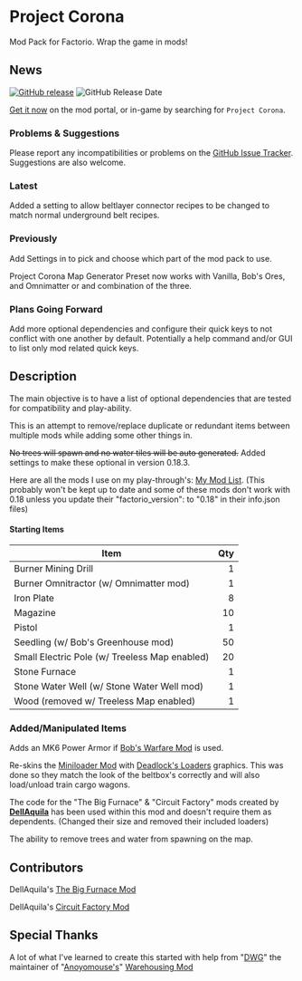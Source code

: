 # Project Corona

Mod Pack for Factorio.  Wrap the game in mods!

## News

[![GitHub release][badge-latest-release]][github-latest-release]
![GitHub Release Date][badge-release-date]

[Get it now][mod-portal-entry] on the mod portal, or in-game by searching for `Project Corona`.

### Problems & Suggestions

Please report any incompatibilities or problems on the [GitHub Issue Tracker][issue-tracker].  Suggestions are also welcome.

<!--
### Translations!

Place Holder
-->

### Latest

Added a setting to allow beltlayer connector recipes to be changed to match normal underground belt recipes.

### Previously

Add Settings in to pick and choose which part of the mod pack to use.

Project Corona Map Generator Preset now works with Vanilla, Bob's Ores, and Omnimatter or and combination of the three.

### Plans Going Forward

Add more optional dependencies and configure their quick keys to not conflict with one another by default.  Potentially a help command and/or GUI to list only mod related quick keys.

## Description

The main objective is to have a list of optional dependencies that are tested for compatibility and play-ability.

This is an attempt to remove/replace duplicate or redundant items between multiple mods while adding some other things in.

~~No trees will spawn and no water tiles will be auto generated.~~ Added settings to make these optional in version 0.18.3.

Here are all the mods I use on my play-through's: [My Mod List][personal-mod-list]. (This probably won't be kept up to date and some of these mods don't work with 0.18 unless you update their "factorio_version": to "0.18" in their info.json files)

#### Starting Items

Item|Qty
---|---:
Burner Mining Drill | 1
Burner Omnitractor (w/ Omnimatter mod) | 1
Iron Plate | 8
Magazine | 10
Pistol | 1
Seedling (w/ Bob's Greenhouse mod) | 50
Small Electric Pole (w/ Treeless Map enabled) | 20
Stone Furnace | 1
Stone Water Well (w/ Stone Water Well mod) | 1
Wood (removed w/ Treeless Map enabled) | 1

### Added/Manipulated Items

Adds an MK6 Power Armor if [Bob's Warfare Mod][bobwarfare-mod-page] is used.

Re-skins the [Miniloader Mod][miniloader-mod-page] with [Deadlock's Loaders][deadlock-mod-page] graphics.  This was done so they match the look of the beltbox's correctly and will also load/unload train cargo wagons.

The code for the "The Big Furnace" & "Circuit Factory" mods created by **[DellAquila][dellaquila-page]** has been used within this mod and doesn't require them as dependents. (Changed their size and removed their included loaders)

The ability to remove trees and water from spawning on the map.

## Contributors

DellAquila's [The Big Furnace Mod][the-big-furnace-mod]

DellAquila's [Circuit Factory Mod][circuit-factory-mod]

## Special Thanks

A lot of what I've learned to create this started with help from "[DWG][dwg-github-page]" the maintainer of "[Anoyomouse's][Anoyomouse-github-page]" [Warehousing Mod][warehousing-mod-page]

  [dellaquila-page]: https://mods.factorio.com/user/dellaquila
  [the-big-furnace-mod]: https://mods.factorio.com/mod/TheBigFurnace
  [circuit-factory-mod]: https://mods.factorio.com/mod/CircuitFactory
  
  [warehousing-mod-page]: https://mods.factorio.com/mod/Warehousing
  [dwg-github-page]: https://github.com/dgw
  [Anoyomouse-github-page]: https://github.com/Anoyomouse
  
  [bobwarfare-mod-page]: https://mods.factorio.com/mod/bobwarfare
  
  [miniloader-mod-page]: https://mods.factorio.com/mod/miniloader
  
  [deadlock-mod-page]: https://mods.factorio.com/mod/deadlock-beltboxes-loaders
  
  [mod-portal-entry]: https://mods.factorio.com/mod/project-corona
  [personal-mod-list]: https://github.com/Project-Corona/Project-Corona/blob/master/mod-list.txt
  <!--[forum-thread]:--> 
  
  [github-latest-release]: https://github.com/Project-Corona/Project-Corona/releases/latest
  [issue-tracker]: https://github.com/Project-Corona/Project-Corona/issues
   
  [badge-latest-release]: https://img.shields.io/github/v/release/project-corona/project-corona.svg?label=current+version
  [badge-release-date]: https://img.shields.io/github/release-date/project-corona/project-corona.svg?label=released
  